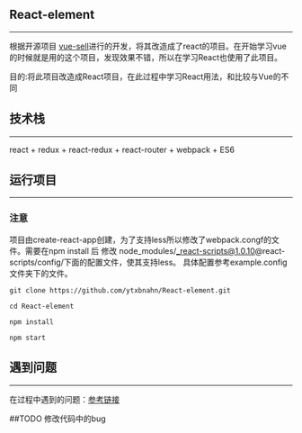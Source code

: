 ## React-element
------
根据开源项目 [vue-sell](https://github.com/ustbhuangyi/vue-sell)进行的开发，将其改造成了react的项目。在开始学习vue的时候就是用的这个项目，发现效果不错，所以在学习React也使用了此项目。

目的:将此项目改造成React项目，在此过程中学习React用法，和比较与Vue的不同

## 技术栈
------
react + redux + react-redux + react-router + webpack + ES6

## 运行项目
------
### 注意
项目由create-react-app创建，为了支持less所以修改了webpack.congf的文件。需要在npm install 后
修改 node_modules/_react-scripts@1.0.10@react-scripts/config/下面的配置文件，使其支持less。
具体配置参考example.config文件夹下的文件。

`git clone https://github.com/ytxbnahn/React-element.git  `

`cd React-element`

`npm install`

`npm start`

## 遇到问题
------
在过程中遇到的问题：[参考链接](https://github.com/ytxbnahn/ytxbnahn.github.io/issues/6)

##TODO
修改代码中的bug
